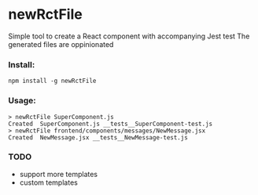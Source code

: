 # newRctFile

Simple tool to create a React component with accompanying Jest test
The generated files are oppinionated

### Install:
```npm install -g newRctFile```

### Usage:
```
> newRctFile SuperComponent.js
Created  SuperComponent.js __tests__SuperComponent-test.js
> newRctFile frontend/components/messages/NewMessage.jsx
Created  NewMessage.jsx __tests__NewMessage-test.js
```

### TODO
* support more templates
* custom templates
